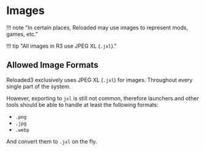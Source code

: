 # Images

!!! note "In certain places, Reloaded may use images to represent mods, games, etc."

!!! tip "All images in R3 use JPEG XL (`.jxl`)."

## Allowed Image Formats

Reloaded3 exclusively uses JPEG XL (`.jxl`) for images. Throughout every single part of the system.

However, exporting to `jxl` is still not common, therefore launchers and other tools should be able to
handle at least the following formats:

- `.png`
- `.jpg`
- `.webp`

And convert them to `.jxl` on the fly.